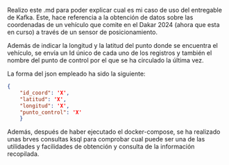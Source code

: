 Realizo este .md para poder explicar cual es mi caso de uso del entregable de Kafka. Este, hace referencia a la obtención de datos sobre las coordenadas de un vehículo que comite en el Dakar 2024 (ahora que esta en curso) a través de un sensor de posicionamiento.

Además de indicar la longitud y la latitud del punto donde se encuentra el vehículo, se envía un Id único de cada uno de los registros y también el nombre del punto de control por el que se ha circulado la última vez.

La forma del json empleado ha sido la siguiente:

```json
{
    "id_coord": 'X',
    "latitud": 'X',
    "longitud": 'X',
    "punto_control": 'X'
    }
```

Además, después de haber ejecutado el docker-compose, se ha realizado unas brves consultas ksql para comprobar cual puede ser una de las utilidades y facilidades de obtención y consulta de la información recopilada.